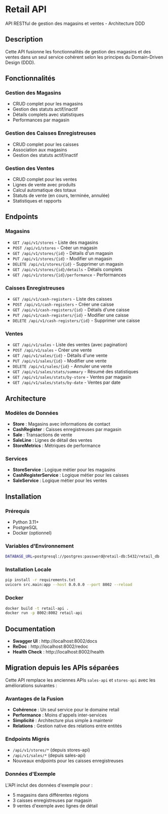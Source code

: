 # Retail API

API RESTful de gestion des magasins et ventes - Architecture DDD

## Description

Cette API fusionne les fonctionnalités de gestion des magasins et des ventes dans un seul service cohérent selon les principes du Domain-Driven Design (DDD).

## Fonctionnalités

### Gestion des Magasins
- CRUD complet pour les magasins
- Gestion des statuts actif/inactif
- Détails complets avec statistiques
- Performances par magasin

### Gestion des Caisses Enregistreuses
- CRUD complet pour les caisses
- Association aux magasins
- Gestion des statuts actif/inactif

### Gestion des Ventes
- CRUD complet pour les ventes
- Lignes de vente avec produits
- Calcul automatique des totaux
- Statuts de vente (en cours, terminée, annulée)
- Statistiques et rapports

## Endpoints

### Magasins
- `GET /api/v1/stores` - Liste des magasins
- `POST /api/v1/stores` - Créer un magasin
- `GET /api/v1/stores/{id}` - Détails d'un magasin
- `PUT /api/v1/stores/{id}` - Modifier un magasin
- `DELETE /api/v1/stores/{id}` - Supprimer un magasin
- `GET /api/v1/stores/{id}/details` - Détails complets
- `GET /api/v1/stores/{id}/performance` - Performances

### Caisses Enregistreuses
- `GET /api/v1/cash-registers` - Liste des caisses
- `POST /api/v1/cash-registers` - Créer une caisse
- `GET /api/v1/cash-registers/{id}` - Détails d'une caisse
- `PUT /api/v1/cash-registers/{id}` - Modifier une caisse
- `DELETE /api/v1/cash-registers/{id}` - Supprimer une caisse

### Ventes
- `GET /api/v1/sales` - Liste des ventes (avec pagination)
- `POST /api/v1/sales` - Créer une vente
- `GET /api/v1/sales/{id}` - Détails d'une vente
- `PUT /api/v1/sales/{id}` - Modifier une vente
- `DELETE /api/v1/sales/{id}` - Annuler une vente
- `GET /api/v1/sales/stats/summary` - Résumé des statistiques
- `GET /api/v1/sales/stats/by-store` - Ventes par magasin
- `GET /api/v1/sales/stats/by-date` - Ventes par date

## Architecture

### Modèles de Données
- **Store** : Magasins avec informations de contact
- **CashRegister** : Caisses enregistreuses par magasin
- **Sale** : Transactions de vente
- **SaleLine** : Lignes de détail des ventes
- **StoreMetrics** : Métriques de performance

### Services
- **StoreService** : Logique métier pour les magasins
- **CashRegisterService** : Logique métier pour les caisses
- **SaleService** : Logique métier pour les ventes

## Installation

### Prérequis
- Python 3.11+
- PostgreSQL
- Docker (optionnel)

### Variables d'Environnement
```bash
DATABASE_URL=postgresql://postgres:password@retail-db:5432/retail_db
```

### Installation Locale
```bash
pip install -r requirements.txt
uvicorn src.main:app --host 0.0.0.0 --port 8002 --reload
```

### Docker
```bash
docker build -t retail-api .
docker run -p 8002:8002 retail-api
```

## Documentation

- **Swagger UI** : http://localhost:8002/docs
- **ReDoc** : http://localhost:8002/redoc
- **Health Check** : http://localhost:8002/health

## Migration depuis les APIs séparées

Cette API remplace les anciennes APIs `sales-api` et `stores-api` avec les améliorations suivantes :

### Avantages de la Fusion
- **Cohérence** : Un seul service pour le domaine retail
- **Performance** : Moins d'appels inter-services
- **Simplicité** : Architecture plus simple à maintenir
- **Relations** : Gestion native des relations entre entités

### Endpoints Migrés
- `/api/v1/stores/*` (depuis stores-api)
- `/api/v1/sales/*` (depuis sales-api)
- Nouveaux endpoints pour les caisses enregistreuses

### Données d'Exemple
L'API inclut des données d'exemple pour :
- 5 magasins dans différentes régions
- 3 caisses enregistreuses par magasin
- 9 ventes d'exemple avec lignes de détail 